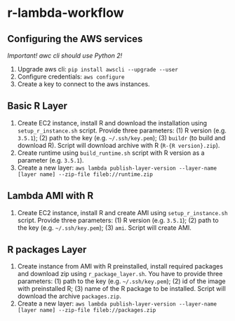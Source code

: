 # r-lambda-workflow

## Configuring the AWS services
_Important! awc cli should use Python 2!_

1. Upgrade aws cli: `pip install awscli --upgrade --user`
2. Configure credentials: `aws configure`
3. Create a key to connect to the aws instances.

## Basic R Layer

1. Create EC2 instance, install R and download the installation using `setup_r_instance.sh` script. Provide three parameters: (1) R version (e.g. `3.5.1`); (2) path to the key (e.g. `~/.ssh/key.pem`); (3) `buildr` (to build and download R). Script will download archive with R (`R-{R version}.zip`).
2. Create runtime using `build_runtime.sh` script with R version as a parameter (e.g. `3.5.1`).
3. Create a new layer: `aws lambda publish-layer-version --layer-name [layer name] --zip-file fileb://runtime.zip`

## Lambda AMI with R

1. Create EC2 instance, install R and create AMI using `setup_r_instance.sh` script. Provide three parameters: (1) R version (e.g. `3.5.1`); (2) path to the key (e.g. `~/.ssh/key.pem`); (3) `ami`. Script will create AMI.

## R packages Layer

1. Create instance from AMI with R preinstalled, install required packages and download zip using `r_package_layer.sh`. You have to provide three parameters: (1) path to the key (e.g. `~/.ssh/key.pem`); (2) id of the image with preinstalled R; (3) name of the R package to be installed. Script will download the archive `packages.zip`.
2. Create a new layer: `aws lambda publish-layer-version --layer-name [layer name] --zip-file fileb://packages.zip`
